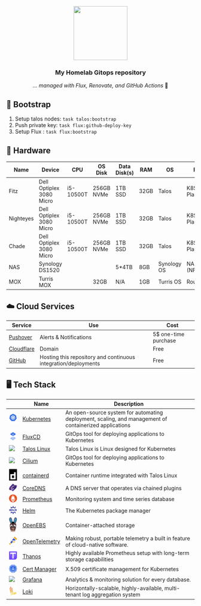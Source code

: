 <div align="center">


<img src="https://raw.githubusercontent.com/onedr0p/home-ops/main/docs/src/assets/logo.png" align="center" width="144px" height="144px"/>

### My Homelab Gitops repository


_... managed with Flux, Renovate, and GitHub Actions_ 🤖

</div>

## 🚀 Bootstrap

1. Setup talos nodes: `task talos:bootstrap`
2. Push private key: `task flux:github-deploy-key`
3. Setup Flux : `task flux:bootstrap`

## 🔧 Hardware

| Name      | Device                   | CPU       | OS Disk    | Data Disk(s) | RAM  | OS          | Purpose           |
|-----------| ------------------------ |-----------|------------| ------------ | ---- | ----------- | ----------------- |
| Fitz      | Dell Optiplex 3080 Micro | i5-10500T | 256GB NVMe | 1TB SSD      | 32GB | Talos       | K8S Control Plane |
| Nighteyes | Dell Optiplex 3080 Micro | i5-10500T | 256GB NVMe | 1TB SSD      | 32GB | Talos       | K8S Control Plane |
| Chade     | Dell Optiplex 3080 Micro | i5-10500T | 256GB NVMe | 1TB SSD      | 32GB | Talos       | K8S Control Plane |
| NAS       | Synology DS1520          |           |            | 5*4TB        | 8GB  | Synology OS | NAS (NFS/Backup)  |
| MOX       | Turris MOX               |           | 32GB       | N/A          | 1GB  | Turris OS   | Router            |

## ☁️ Cloud Services

| Service                                   | Use                                                            | Cost                 |
| ----------------------------------------- | -------------------------------------------------------------- | -------------------- |
| [Pushover](https://pushover.net)          | Alerts & Notifications                                         | 5$ one-time purchase |
| [Cloudflare](https://www.cloudflare.com/) | Domain                                                         | Free                 |
| [GitHub](https://github.com/)             | Hosting this repository and continuous integration/deployments | Free                 |

## 🖥️ Tech Stack

|                                                                                                                                                                   | Name                                      | Description                                                                                            |
| ----------------------------------------------------------------------------------------------------------------------------------------------------------------- | ----------------------------------------- | ------------------------------------------------------------------------------------------------------ |
| <img width="32" src="https://github.com/cncf/artwork/raw/main/projects/kubernetes/icon/color/kubernetes-icon-color.svg">                                          | [Kubernetes](https://kubernetes.io/)      | An open-source system for automating deployment, scaling, and management of containerized applications |
| <img width="32" src="https://github.com/cncf/artwork/raw/main/projects/flux/icon/color/flux-icon-color.svg">                                                      | [FluxCD](https://fluxcd.io/)              | GitOps tool for deploying applications to Kubernetes                                                   |
| <img width="32" src="https://www.talos.dev/images/logo.svg">                                                                                                      | [Talos Linux](https://www.talos.dev/)     | Talos Linux is Linux designed for Kubernetes                                                           |
| <img width="62" src="https://github.com/cncf/artwork/raw/main/projects/cilium/icon/color/cilium_icon-color.svg">                                                  | [Cilium](https://cilium.io/)              | GitOps tool for deploying applications to Kubernetes                                                   |
| <img width="32" src="https://github.com/cncf/artwork/raw/main/projects/containerd/icon/color/containerd-icon-color.svg">                                          | [containerd](https://containerd.io/)      | Container runtime integrated with Talos Linux                                                          |
| <img width="32" src="https://github.com/cncf/artwork/raw/main/projects/coredns/icon/color/coredns-icon-color.svg">                                                | [CoreDNS](https://coredns.io/)            | A DNS server that operates via chained plugins                                                         |
| <img width="32" src="https://github.com/cncf/artwork/raw/main/projects/prometheus/icon/color/prometheus-icon-color.svg">                                          | [Prometheus](https://prometheus.io)       | Monitoring system and time series database                                                             |
| <img width="32" src="https://github.com/cncf/artwork/raw/main/projects/helm/icon/color/helm-icon-color.svg">                                                      | [Helm](https://helm.sh)                   | The Kubernetes package manager                                                                         |
| <img width="32" src="https://raw.githubusercontent.com/cncf/artwork/3f0fb8808bff60f0899233e5e49aa1af055bb6ab/archived/openebs/icon/color/openebs-icon-color.svg"> | [OpenEBS](https://openebs.io)             | Container-attached storage                                                                             |
| <img width="32" src="https://github.com/cncf/artwork/raw/main/projects/opentelemetry/icon/color/opentelemetry-icon-color.svg">                                    | [OpenTelemetry](https://opentelemetry.io) | Making robust, portable telemetry a built in feature of cloud-native software.                         |
| <img width="32" src="https://github.com/cncf/artwork/raw/main/projects/thanos/icon/color/thanos-icon-color.svg">                                                  | [Thanos](https://thanos.io)               | Highly available Prometheus setup with long-term storage capabilities                                  |
| <img width="32" src="https://github.com/cncf/artwork/raw/main/projects/cert-manager/icon/color/cert-manager-icon-color.svg">                                      | [Cert Manager](https://cert-manager.io/)  | X.509 certificate management for Kubernetes                                                            |
| <img width="32" src="https://grafana.com/static/img/menu/grafana2.svg">                                                                                           | [Grafana](https://grafana.com)            | Analytics & monitoring solution for every database.                                                    |
| <img width="32" src="https://github.com/grafana/loki/blob/main/docs/sources/logo.png?raw=true">                                                                   | [Loki](https://grafana.com/oss/loki/)     | Horizontally-scalable, highly-available, multi-tenant log aggregation system                           |
